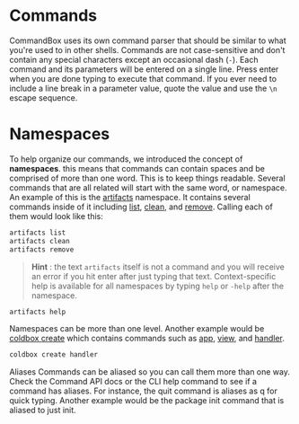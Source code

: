 # Commands

CommandBox uses its own command parser that should be similar to what you're used to in other shells. Commands are not case-sensitive and don't contain any special characters except an occasional dash (`-`). Each command and its parameters will be entered on a single line. Press enter when you are done typing to execute that command. If you ever need to include a line break in a parameter value, quote the value and use the `\n` escape sequence.

# Namespaces

To help organize our commands, we introduced the concept of **namespaces**. this means that commands can contain spaces and be comprised of more than one word. This is to keep things readable. Several commands that are all related will start with the same word, or namespace. An example of this is the [artifacts](http://apidocs.ortussolutions.com/commandbox/1.0.0/index.html?commandbox/commands/artifacts/package-summary.html) namespace. It contains several commands inside of it including [list](http://apidocs.ortussolutions.com/commandbox/1.0.0/index.html?commandbox/commands/artifacts/list.html), [clean](http://apidocs.ortussolutions.com/commandbox/1.0.0/index.html?commandbox/commands/artifacts/clean.html), and [remove](http://apidocs.ortussolutions.com/commandbox/1.0.0/index.html?commandbox/commands/artifacts/remove.html). Calling each of them would look like this:

```bash
artifacts list
artifacts clean
artifacts remove
```

>**Hint** : the text `artifacts` itself is not a command and you will receive an error if you hit enter after just typing that text. Context-specific help is available for all namespaces by typing `help` or `-help` after the namespace.

```bash
artifacts help
```

Namespaces can be more than one level. Another example would be [coldbox create](http://apidocs.ortussolutions.com/commandbox/1.0.0/index.html?commandbox/commands/coldbox/create/package-summary.htmll) which contains commands such as [app](http://apidocs.ortussolutions.com/commandbox/1.0.0/index.html?commandbox/commands/coldbox/create/app.html), [view](http://apidocs.ortussolutions.com/commandbox/1.0.0/index.html?commandbox/commands/coldbox/create/view.html), and [handler](http://apidocs.ortussolutions.com/commandbox/1.0.0/index.html?commandbox/commands/coldbox/create/controller.html).

```bash
coldbox create handler
```

Aliases
Commands can be aliased so you can call them more than one way. Check the Command API docs or the CLI help command to see if a command has aliases. For instance, the quit command is aliases as q for quick typing. Another example would be the package init command that is aliased to just init.